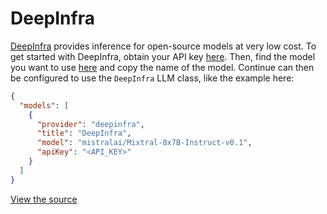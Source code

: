 # DeepInfra

[DeepInfra](https://deepinfra.com) provides inference for open-source models at very low cost. To get started with DeepInfra, obtain your API key [here](https://deepinfra.com/dash). Then, find the model you want to use [here](https://deepinfra.com/models?type=text-generation) and copy the name of the model. Continue can then be configured to use the `DeepInfra` LLM class, like the example here:

```json title="~/.continue/config.json"
{
  "models": [
    {
      "provider": "deepinfra",
      "title": "DeepInfra",
      "model": "mistralai/Mixtral-8x7B-Instruct-v0.1",
      "apiKey": "<API_KEY>"
    }
  ]
}
```

[View the source](https://github.com/continuedev/continue/blob/main/core/llm/llms/DeepInfra.ts)
